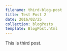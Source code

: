 ```yaml
---
filename: third-blog-post
title: Test Post 2
date: 2016/02/25
collection: blogPosts
template: BlogPost.html
---
```


This is third post.
